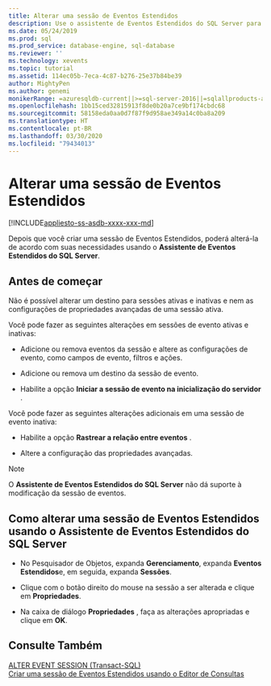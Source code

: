 ```yaml
---
title: Alterar uma sessão de Eventos Estendidos
description: Use o assistente de Eventos Estendidos do SQL Server para alterar uma sessão de Eventos Estendidos. As alterações que você pode fazer dependem de se a sessão está ativa ou inativa.
ms.date: 05/24/2019
ms.prod: sql
ms.prod_service: database-engine, sql-database
ms.reviewer: ''
ms.technology: xevents
ms.topic: tutorial
ms.assetid: 114ec05b-7eca-4c87-b276-25e37b84be39
author: MightyPen
ms.author: genemi
monikerRange: =azuresqldb-current||>=sql-server-2016||=sqlallproducts-allversions||>=sql-server-linux-2017||=azuresqldb-mi-current
ms.openlocfilehash: 1bb15ced32815913f8de0b20a7ce9bf174cbdc68
ms.sourcegitcommit: 58158eda0aa0d7f87f9d958ae349a14c0ba8a209
ms.translationtype: HT
ms.contentlocale: pt-BR
ms.lasthandoff: 03/30/2020
ms.locfileid: "79434013"
---
```

# <a name="alter-an-extended-events-session"></a>Alterar uma sessão de Eventos Estendidos

[!INCLUDE[appliesto-ss-asdb-xxxx-xxx-md](../../includes/appliesto-ss-asdb-xxxx-xxx-md.md)]

  Depois que você criar uma sessão de Eventos Estendidos, poderá alterá-la de acordo com suas necessidades usando o **Assistente de Eventos Estendidos do SQL Server**.  
  
## <a name="before-you-begin"></a>Antes de começar  
 Não é possível alterar um destino para sessões ativas e inativas e nem as configurações de propriedades avançadas de uma sessão ativa.  
  
 Você pode fazer as seguintes alterações em sessões de evento ativas e inativas:  
  
-   Adicione ou remova eventos da sessão e altere as configurações de evento, como campos de evento, filtros e ações.  
  
-   Adicione ou remova um destino da sessão de evento.  
  
-   Habilite a opção **Iniciar a sessão de evento na inicialização do servidor** .  
  
 Você pode fazer as seguintes alterações adicionais em uma sessão de evento inativa:  
  
-   Habilite a opção **Rastrear a relação entre eventos** .  
  
-   Altere a configuração das propriedades avançadas.  
  
> [!NOTE]  
>  O **Assistente de Eventos Estendidos do SQL Server** não dá suporte à modificação da sessão de eventos.  
  
## <a name="how-to-alter-an-extended-events-session-using-the-sql-server-extended-events-wizard"></a>Como alterar uma sessão de Eventos Estendidos usando o Assistente de Eventos Estendidos do SQL Server  
  
-   No Pesquisador de Objetos, expanda **Gerenciamento**, expanda **Eventos Estendidos**e, em seguida, expanda **Sessões**.  
  
-   Clique com o botão direito do mouse na sessão a ser alterada e clique em **Propriedades**.  
  
-   Na caixa de diálogo **Propriedades** , faça as alterações apropriadas e clique em **OK**.  
  
## <a name="see-also"></a>Consulte Também  
 [ALTER EVENT SESSION &#40;Transact-SQL&#41;](../../t-sql/statements/alter-event-session-transact-sql.md)   
 [Criar uma sessão de Eventos Estendidos usando o Editor de Consultas](quick-start-extended-events-in-sql-server.md)  
  
  
